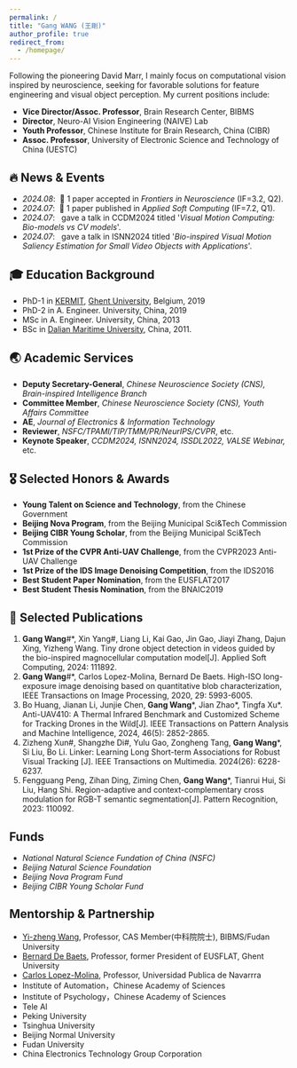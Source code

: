 ```yaml
---
permalink: /
title: "Gang WANG (王剛)"
author_profile: true
redirect_from: 
  - /homepage/
---
```


Following the pioneering David Marr, I mainly focus on computational vision inspired by neuroscience, seeking for favorable solutions for feature engineering and visual object perception.
My current positions include:

* **Vice Director/Assoc. Professor**, Brain Research Center, BIBMS
* **Director**,                       Neuro-AI Vision Engineering (NAIVE) Lab
* **Youth Professor**,                Chinese Institute for Brain Research, China (CIBR)
* **Assoc. Professor**,               University of Electronic Science and Technology of China (UESTC)


🔥 News & Events
-
* *2024.08*: &nbsp;🎉 1 paper accepted in *Frontiers in Neuroscience* (IF=3.2, Q2).
* *2024.07*: &nbsp;🎉 1 paper published in *Applied Soft Computing* (IF=7.2, Q1).
* *2024.07*: &nbsp; gave a talk in CCDM2024 titled '*Visual Motion Computing: Bio-models vs CV models*'.
* *2024.07*: &nbsp; gave a talk in ISNN2024 titled '*Bio-inspired Visual Motion Saliency Estimation for Small Video Objects with Applications*'.


🎓 Education Background
-
* PhD-1 in [KERMIT](https://kermit.ugent.be/ "KERMIT"), [Ghent University](https://en.wikipedia.org/wiki/Ghent_University), Belgium, 2019
* PhD-2 in A. Engineer. University, China, 2019
* MSc in A. Engineer. University, China, 2013
* BSc in [Dalian Maritime University](https://en.wikipedia.org/wiki/Dalian_Maritime_University), China, 2011.



🌏 Academic Services
-
* **Deputy Secretary-General**, *Chinese Neuroscience Society (CNS), Brain-inspired Intelligence Branch*
* **Committee Member**, *Chinese Neuroscience Society (CNS), Youth Affairs Committee*
* **AE**, *Journal of Electronics & Information Technology*
* **Reviewer**, *NSFC/TPAMI/TIP/TMM/PR/NeurIPS/CVPR*, etc.
* **Keynote Speaker**, *CCDM2024, ISNN2024, ISSDL2022, VALSE Webinar,* etc.


🎖 Selected Honors & Awards
-
* **Young Talent on Science and Technology**, from the Chinese Government
* **Beijing Nova Program**, from the Beijing Municipal Sci&Tech Commission
* **Beijing CIBR Young Scholar**, from the Beijing Municipal Sci&Tech Commission
* **1st Prize of the CVPR Anti-UAV Challenge**,  from the CVPR2023 Anti-UAV Challenge
* **1st Prize of the IDS Image Denoising Competition**, from the IDS2016
* **Best Student Paper Nomination**, from the EUSFLAT2017
* **Best Student Thesis Nomination**, from the BNAIC2019

📝 Selected Publications
-
1. **Gang Wang**#*, Xin Yang#, Liang Li, Kai Gao, Jin Gao, Jiayi Zhang, Dajun Xing, Yizheng Wang. Tiny drone object detection in videos guided by the bio-inspired magnocellular computation model[J]. Applied Soft Computing, 2024: 111892.  
2. **Gang Wang**#*, Carlos Lopez-Molina, Bernard De Baets. High-ISO long-exposure image denoising based on quantitative blob characterization, IEEE Transactions on Image Processing, 2020, 29: 5993-6005.
3. Bo Huang, Jianan Li, Junjie Chen, **Gang Wang***, Jian Zhao*, Tingfa Xu*. Anti-UAV410: A Thermal Infrared Benchmark and Customized Scheme for Tracking Drones in the Wild[J]. IEEE Transactions on Pattern Analysis and Machine Intelligence, 2024, 46(5): 2852-2865.
4. Zizheng Xun#, Shangzhe Di#, Yulu Gao, Zongheng Tang, **Gang Wang***, Si Liu, Bo Li. Linker: Learning Long Short-term Associations for Robust Visual Tracking [J]. IEEE Transactions on Multimedia. 2024(26): 6228-6237.
5. Fengguang Peng, Zihan Ding, Ziming Chen, **Gang Wang***, Tianrui Hui, Si Liu, Hang Shi. Region-adaptive and context-complementary cross modulation for RGB-T semantic segmentation[J]. Pattern Recognition, 2023: 110092. 



Funds
-
* *National Natural Science Fundation of China (NSFC)*
* *Beijing Natural Science Foundation* 
* *Beijing Nova Program Fund*
* *Beijing CIBR Young Scholar Fund*


Mentorship & Partnership
-
* [Yi-zheng Wang](https://casad.cas.cn/ysxx2022/ysmd/smkx/202201/t20220111_4821762.html), Professor, CAS Member(中科院院士), BIBMS/Fudan University
* [Bernard De Baets](https://ai.ugent.be/people/BernardDeBaets.en.html), Professor, former President of EUSFLAT, Ghent University
* [Carlos Lopez-Molina](https://www.unavarra.es/pdi?uid=810097&dato=tutorias), Professor, Universidad Publica de Navarrra
* Institute of Automation，Chinese Academy of Sciences
* Institute of Psychology，Chinese Academy of Sciences
* Tele AI
* Peking University
* Tsinghua University
* Beijing Normal University
* Fudan University
* China Electronics Technology Group Corporation
